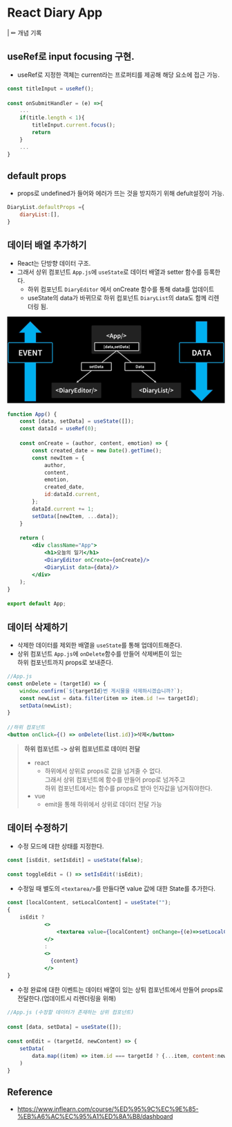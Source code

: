 # React Diary App
| ✏ 개념 기록
## useRef로 input focusing 구현.
- useRef로 지정한 객체는 current라는 프로퍼티를 제공해 해당 요소에 접근 가능.
```jsx
const titleInput = useRef();

const onSubmitHandler = (e) =>{
    ...
    if(title.length < 1){
        titleInput.current.focus();
        return
    }
    ...
}
```
## default props
- props로 undefined가 들어와 에러가 뜨는 것을 방지하기 위해 defult설정이 가능.
```jsx
DiaryList.defaultProps ={
    diaryList:[],
}
```
## 데이터 배열 추가하기
- React는 단방향 데이터 구조.
- 그래서 상위 컴포넌트 `App.js`에 `useState`로 데이터 배열과 setter 함수를 등록한다.
  - 하위 컴포넌트 `DiaryEditor` 에서 onCreate 함수를 통해 data를 업데이트
  - useState의 data가 바뀌므로 하위 컴포넌트 `DiaryList`의 data도 함께 리렌더링 됨.

![img.png](img.png)

```jsx
function App() {
    const [data, setData] = useState([]);
    const dataId = useRef(0);

    const onCreate = (author, content, emotion) => {
        const created_date = new Date().getTime();
        const newItem = {
            author,
            content,
            emotion,
            created_date,
            id:dataId.current,
        };
        dataId.current += 1;
        setData([newItem, ...data]);
    }

    return (
        <div className="App">
            <h1>오늘의 일기</h1>
            <DiaryEditor onCreate={onCreate}/>
            <DiaryList data={data}/>
        </div>
    );
}

export default App;
```

## 데이터 삭제하기
- 삭제한 데이터를 제외한 배열을 `useState`를 통해 업데이트해준다.
- 상위 컴포넌트 `App.js`에 `onDelete`함수를 만들어 삭제버튼이 있는<br>
하위 컴포넌트까지 props로 보내준다.
```jsx
//App.js
const onDelete = (targetId) => {
    window.confirm(`${targetId}번 게시물을 삭제하시겠습니까?`);
    const newList = data.filter(item => item.id !== targetId);
    setData(newList);
}

//하위 컴포넌트
<button onClick={() => onDelete(list.id)}>삭제</button>
```
> **하위 컴포넌트 -> 상위 컴포넌트로 데이터 전달**<br>
> - react
>   - 하위에서 상위로 props로 값을 넘겨줄 수 없다.<br>
>   그래서 상위 컴포넌트에 함수를 만들어 prop로 넘겨주고<br>
>   하위 컴포넌트에서는 함수를 props로 받아 인자값을 넘겨줘야한다.
> - vue
>   - emit을 통해 하위에서 상위로 데이터 전달 가능

## 데이터 수정하기
- 수정 모드에 대한 상태를 지정한다.
```jsx
const [isEdit, setIsEdit] = useState(false);

const toggleEdit = () => setIsEdit(!isEdit);
```
- 수정일 때 별도의 `<textarea/>`를 만들다면 value 값에 대한 State를 추가한다.
```jsx
const [localContent, setLocalContent] = useState("");
{
    isEdit ?
            <>
                <textarea value={localContent} onChange={(e)=>setLocalContent(e.target.value)}/>
            </>
            :
            <>
              {content}
            </>
}
```

- 수정 완료에 대한 이벤트는 데이터 배열이 있는 상튀 컴포넌트에서 만들어 props로 전달한다.(업데이트시 리렌더링을 위해)
```jsx
//App.js (수정할 데이터가 존재하는 상위 컴포넌트)

const [data, setData] = useState([]);

const onEdit = (targetId, newContent) => {
    setData(
        data.map((item) => item.id === targetId ? {...item, content:newContent} : item)
    )
}

```

## Reference
- https://www.inflearn.com/course/%ED%95%9C%EC%9E%85-%EB%A6%AC%EC%95%A1%ED%8A%B8/dashboard
